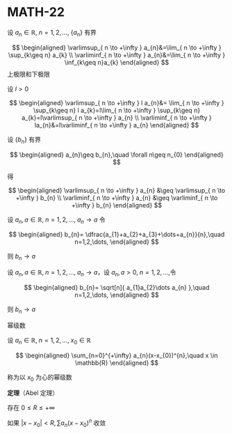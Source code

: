 # MATH-22

设 $a_{n}\in \mathbb{R},\;n=1,2,\dots,\;\{ a_{n} \}$ 有界

$$
\begin{aligned}
\varlimsup_{ n \to +\infty } a_{n}&=\lim_{ n \to +\infty } \sup_{k\geq n} a_{k} \\
\varliminf_{ n \to +\infty } a_{n}&=\lim_{ n \to +\infty } \inf_{k\geq n}a_{k}
\end{aligned}
$$
上极限和下极限

设 $l>0$

$$
\begin{aligned}
\varlimsup_{ n \to +\infty } l a_{n}&= \lim_{ n \to +\infty } \sup_{k\geq n} l a_{k}=l\lim_{ n \to +\infty } \sup_{k\geq n} a_{k}=l\varlimsup_{ n \to +\infty } a_{n} \\
\varliminf_{ n \to +\infty } la_{n}&=l\varliminf_{ n \to +\infty } a_{n}
\end{aligned}
$$

设 $\{ b_{n} \}$ 有界

$$
\begin{aligned}
a_{n}\geq b_{n},\quad \forall n\geq n_{0}
\end{aligned}
$$

得

$$
\begin{aligned}
\varlimsup_{ n \to +\infty } a_{n} &\geq \varlimsup_{ n \to +\infty } b_{n} \\
\varliminf_{ n \to +\infty } a_{n} &\geq \varliminf_{ n \to +\infty } b_{n}
\end{aligned}
$$

设 $a_{n},a\in \mathbb{R},\; n=1,2,\dots,\; a_{n}\to a$ 令

$$
\begin{aligned}
b_{n}= \dfrac{a_{1}+a_{2}+a_{3}+\dots+a_{n}}{n},\quad n=1,2,\dots,
\end{aligned}
$$

则 $b_{n}\to a$

设 $a_{n},a\in \mathbb{R},\; n=1,2,\dots,\; a_{n}\to a$，设 $a_{n},a>0, \; n=1,2,\dots,$令

$$
\begin{aligned}
b_{n}= \sqrt[n]{ a_{1}a_{2}\dots a_{n} },\quad n=1,2,\dots,
\end{aligned}
$$

则 $b_{n}\to a$

幂级数

设 $a_{n}\in \mathbb{R},\;n=1,2,\dots,\;x_{0} \in \mathbb{R}$

$$
\begin{aligned}
\sum_{n=0}^{+\infty} a_{n}(x-x_{0})^{n},\quad x \in \mathbb{R}
\end{aligned}
$$

称为以 $x_{0}$ 为心的幂级数

**定理**（Abel 定理）

存在 $0\leq R\leq+\infty$

如果 $|x-x_{0}|<R, \sum a_{n}(x-x_{0})^{n}$ 收敛